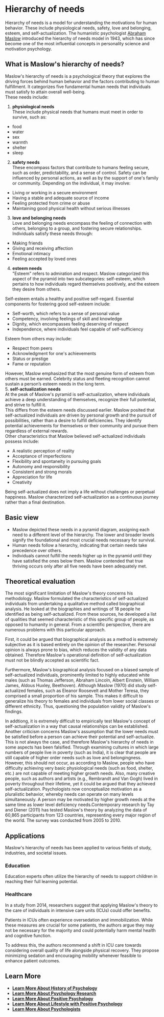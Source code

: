 # **Hierarchy of needs**

Hierarchy of needs is a model for understanding the motivations for human behavior. These include physiological needs, safety, love and belonging, esteem, and self-actualization. The humanistic psychologist [Abraham Maslow]() introduced the hierarchy of needs model in 1943, which has since become one of the most influential concepts in personality science and motivation psychology.

## What is Maslow's hierarchy of needs?

  
Maslow's hierarchy of needs is a psychological theory that explores the driving forces behind human behavior and the factors contributing to human fulfillment. It categorizes five fundamental human needs that individuals must satisfy to attain overall well-being.  
These needs include:

  1. **physiological needs**  
These include physical needs that humans must meet in order to survive, such as:


  * food
  * water
  * sex
  * warmth
  * shelter
  * sleep


  2. **safety needs**  
These encompass factors that contribute to humans feeling secure, such as order, predictability, and a sense of control. Safety can be influenced by personal actions, as well as by the support of one's family or community. Depending on the individual, it may involve:


  * Living or working in a secure environment
  * Having a stable and adequate source of income
  * Feeling protected from crime or abuse
  * Maintaining good physical health without serious illnesses


  3. **love and belonging needs**  
Love and belonging needs encompass the feeling of connection with others, belonging to a group, and fostering secure relationships. Individuals satisfy these needs through:


  * Making friends
  * Giving and receiving affection
  * Emotional intimacy
  * Feeling accepted by loved ones


  4. **esteem needs**  
"Esteem" refers to admiration and respect. Maslow categorized this aspect of the pyramid into two subcategories: self-esteem, which pertains to how individuals regard themselves positively, and the esteem they desire from others.



Self-esteem entails a healthy and positive self-regard. Essential components for fostering good self-esteem include:

  * Self-worth, which refers to a sense of personal value
  * Competency, involving feelings of skill and knowledge
  * Dignity, which encompasses feeling deserving of respect
  * Independence, where individuals feel capable of self-sufficiency



Esteem from others may include:

  * Respect from peers
  * Acknowledgment for one's achievements
  * Status or prestige
  * Fame or reputation



However, Maslow emphasized that the most genuine form of esteem from others must be earned. Celebrity status and fleeting recognition cannot sustain a person’s esteem needs in the long term.  
5\. **self-actualization needs**  
At the peak of Maslow's pyramid is self-actualization, where individuals achieve a deep understanding of themselves, recognize their full potential, and strive to fulfill it.  
This differs from the esteem needs discussed earlier. Maslow posited that self-actualized individuals are driven by personal growth and the pursuit of possibilities, rather than a desire to fulfill deficiencies. They identify potential achievements for themselves or their community and pursue them regardless of external rewards.  
Other characteristics that Maslow believed self-actualized individuals possess include:

  * A realistic perception of reality
  * Acceptance of imperfections
  * Flexibility and spontaneity in pursuing goals
  * Autonomy and responsibility
  * Consistent and strong morals
  * Appreciation for life
  * Creativity



Being self-actualized does not imply a life without challenges or perpetual happiness. Maslow characterized self-actualization as a continuous journey rather than a final destination.

## Basic view

  * Maslow depicted these needs in a pyramid diagram, assigning each need to a different level of the hierarchy. The lower and broader levels signify the foundational and most crucial needs necessary for survival.
  * Human needs follow a hierarchy, indicating that certain needs take precedence over others.
  * Individuals cannot fulfill the needs higher up in the pyramid until they have satisfied the ones below them. Maslow contended that true thriving occurs only after all five needs have been adequately met.



## Theoretical evaluation

The most significant limitation of Maslow's theory concerns his methodology. Maslow formulated the characteristics of self-actualized individuals from undertaking a qualitative method called biographical analysis. He looked at the biographies and writings of 18 people he identified as being self-actualized. From these sources, he developed a list of qualities that seemed characteristic of this specific group of people, as opposed to humanity in general. From a scientific perspective, there are numerous problems with this particular approach.

First, it could be argued that biographical analysis as a method is extremely subjective as it is based entirely on the opinion of the researcher. Personal opinion is always prone to bias, which reduces the validity of any data obtained. Therefore Maslow's operational definition of self-actualization must not be blindly accepted as scientific fact.

Furthermore, Maslow's biographical analysis focused on a biased sample of self-actualized individuals, prominently limited to highly educated white males (such as Thomas Jefferson, Abraham Lincoln, Albert Einstein, William James, Aldous Huxley, Beethoven). Although Maslow (1970) did study self-actualized females, such as Eleanor Roosevelt and Mother Teresa, they comprised a small proportion of his sample. This makes it difficult to generalize his theory to females and individuals from lower social classes or different ethnicity. Thus, questioning the population validity of Maslow's findings.

In addtiong, it is extremely difficult to empirically test Maslow's concept of self-actualization in a way that causal relationships can be established. Another criticism concerns Maslow's assumption that the lower needs must be satisfied before a person can achieve their potential and self-actualize. This is not always the case, and therefore Maslow's hierarchy of needs in some aspects has been falsified. Through examining cultures in which large numbers of people live in poverty (such as India), it is clear that people are still capable of higher order needs such as love and belongingness. However, this should not occur, as according to Maslow, people who have difficulty achieving very basic physiological needs (such as food, shelter, etc.) are not capable of meeting higher growth needs. Also, many creative people, such as authors and artists (e.g., Rembrandt and Van Gogh) lived in poverty throughout their lifetime, yet it could be argued that they achieved self-actualization. Psychologists now conceptualize motivation as a pluralistic behavior, whereby needs can operate on many levels simultaneously. A person may be motivated by higher growth needs at the same time as lower level deficiency needs.Contemporary research by Tay and Diener (2011) has tested Maslow's theory by analyzing the data of 60,865 participants from 123 countries, representing every major region of the world. The survey was conducted from 2005 to 2010.

## Applications

Maslow's hierarchy of needs has been applied to various fields of study, industries, and societal issues.

### Education

Education experts often utilize the hierarchy of needs to support children in reaching their full learning potential.

### Healthcare

In a study from 2014, researchers suggest that applying Maslow's theory to the care of individuals in intensive care units (ICUs) could offer benefits.

Patients in ICUs often experience oversedation and immobilization. While these measures are crucial for some patients, the authors argue they may not be necessary for the majority and could potentially harm mental health and cognitive function.

To address this, the authors recommend a shift in ICU care towards considering overall quality of life alongside physical recovery. They propose minimizing sedation and encouraging mobility whenever feasible to enhance patient outcomes.

## **Learn More**

  * [**Learn More About History of Psychology**](/docs/history-of-psychology)
  * [**Learn More About Psychology Research**](/docs/psychology-research)
  * [**Learn More About Positive Psychology**](/docs/positive-psychology)
  * [**Learn More About Lifestyle with Positive Psychology**](/docs/lifestyle-personal-growth)
  * [**Learn More About Psychologists**](/docs/psychologists)


